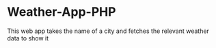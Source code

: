 # Weather-App-PHP
This web app takes the name of a city and fetches the relevant weather data to show it
